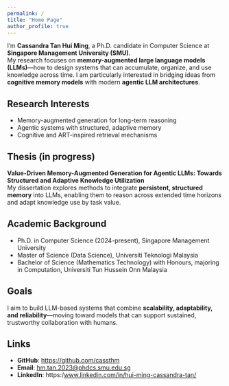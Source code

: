 ```yaml
---
permalink: /
title: "Home Page"
author_profile: true
---
```


I’m **Cassandra Tan Hui Ming**, a Ph.D. candidate in Computer Science at **Singapore Management University (SMU)**.  
My research focuses on **memory-augmented large language models (LLMs)**—how to design systems that can accumulate, organize, and use knowledge across time. I am particularly interested in bridging ideas from **cognitive memory models** with modern **agentic LLM architectures**.

## Research Interests
- Memory-augmented generation for long-term reasoning  
- Agentic systems with structured, adaptive memory  
- Cognitive and ART-inspired retrieval mechanisms  

## Thesis (in progress)
**Value-Driven Memory-Augmented Generation for Agentic LLMs: Towards Structured and Adaptive Knowledge Utilization**  
My dissertation explores methods to integrate **persistent, structured memory** into LLMs, enabling them to reason across extended time horizons and adapt knowledge use by task value.  

## Academic Background
- Ph.D. in Computer Science (2024-present), Singapore Management University  
- Master of Science (Data Science), Universiti Teknologi Malaysia
- Bachelor of Science (Mathematics Technology) with Honours, majoring in Computation, Universiti Tun Hussein Onn Malaysia

## Goals
I aim to build LLM-based systems that combine **scalability, adaptability, and reliability**—moving toward models that can support sustained, trustworthy collaboration with humans.

## Links
- **GitHub**: <https://github.com/cassthm>  
- **Email**: hm.tan.2023@phdcs.smu.edu.sg
- **LinkedIn**: https:/www.linkedin.com/in/hui-ming-cassandra-tan/
